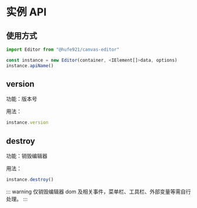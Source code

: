 # 实例 API

## 使用方式

```javascript
import Editor from "@hufe921/canvas-editor"

const instance = new Editor(container, <IElement[]>data, options)
instance.apiName()
```

## version

功能：版本号

用法：

```javascript
instance.version
```

## destroy

功能：销毁编辑器

用法：

```javascript
instance.destroy()
```

::: warning
仅销毁编辑器 dom 及相关事件，菜单栏、工具栏、外部变量等需自行处理。
:::
